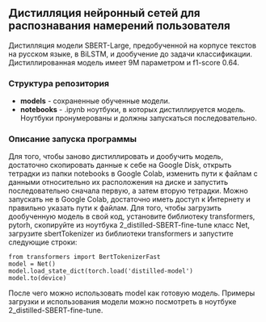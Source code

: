 ## Дистилляция нейронный сетей для распознавания намерений пользователя
Дистилляция модели SBERT-Large, предобученной на корпусе текстов на русском языке, в BiLSTM, и дообучение до задачи классификации. Дистиллированная модель имеет 9М параметром и f1-score 0.64.
### Структура репозитория
 - **models** - сохраненные обученные модели.
 - **notebooks** - .ipynb ноутбуки, в которых дистиллируется модель. Ноутбуки пронумерованы и должны запускаться последовательно.
### Описание запуска программы
Для того, чтобы заново дистиллировать и дообучить модель, достаточно скопировать данные к себе на Google Disk, открыть тетрадки из папки notebooks в Google Colab, изменить пути к файлам с данными относительно их расположения на диске и запустить последовательно сначала первую, а затем вторую тетрадки. Можно запускать не в Google Colab, достаточно иметь доступ к Интернету и правильно указать пути к файлам.
Для того, чтобы загрузить дообученную модель в свой код, установите библиотеку transformers, pytorh, скопируйте из ноутбука 2_distilled-SBERT-fine-tune класс Net, загрузите sbertTokenizer из библиотеки transformers и запустите следующие строки:

    from transformers import BertTokenizerFast
    model = Net()
    model.load_state_dict(torch.load('distilled-model')
    model.to(device)

После чего можно использовать model как готовую модель. Примеры загрузки и использования модели можно посмотреть в ноутбуке 2_distilled-SBERT-fine-tune.